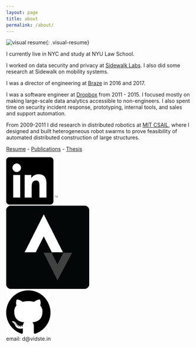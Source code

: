 ```yaml
---
layout: page
title: about
permalink: /about/
---
```

<style>
  .visual-resume {
    width: 100%;
  }
</style>

![visual resume](/assets/images/2019-07-03_visual_resume.png){: .visual-resume}

I currently live in NYC and study at NYU Law School.

I worked on data security and privacy at <a href="http://sidewalklabs.com" target="_blank">Sidewalk Labs</a>. I also did some research at Sidewalk on mobility systems.

I was a director of engineering at <a href="https://www.braze.com/product/" title="" target="_blank">Braze</a> in 2016 and 2017.

I was a software engineer at <a href="https://dropbox.com" title="" target="_blank">Dropbox</a> from 2011 - 2015. I focused mostly on making large-scale data analytics accessible to non-engineers. I also spent time on security incident response, prototyping, internal tools, and sales and support automation.

From 2009-2011 I did research in distributed robotics at <a href="http://groups.csail.mit.edu/drl/wiki/index.php?title=Main_Page" title="" target="_blank">MIT CSAIL</a>, where I designed and built heterogeneous robot swarms to prove feasibility of automated distributed construction of large structures.

[Resume](/resume) - [Publications](/publications) - [Thesis](/thesis)

<div>
  <div class="contact-boxes">
    <div class="contact">
      <a href="https://www.linkedin.com/in/%E2%81%A3-stein-5b950314/">
        <img src="/static/img/contact/linkedin.png">
      </a>
    </div>
    <div class="contact">
      <a href="https://www.strava.com/athletes/14931490">
        <img src="/static/img/contact/strava.png">
      </a>
    </div>
    <div class="contact">
      <a href="/about/github.html">
        <img src="/static/img/contact/github.png">
      </a>
    </div>
  </div>
</div>
<div>
  <div class="contact-boxes">
    <div class="contact">
      email: d@vidste.in
    </div>
  </div>
</div>
<!--div>
  <div style="text-align:center">
    <a href="/static/resume_2018-02-10.pdf">Feb 2018 resume</a>
  </div>
</div-->
